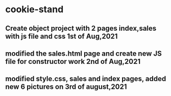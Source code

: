 # cookie-stand

## Create object project with 2 pages index,sales with js file and css 1st of Aug,2021


## modified the sales.html page and create new JS file for constructor work 2nd of Aug,2021

## modified style.css, sales and index pages, added new 6 pictures on 3rd of august,2021
